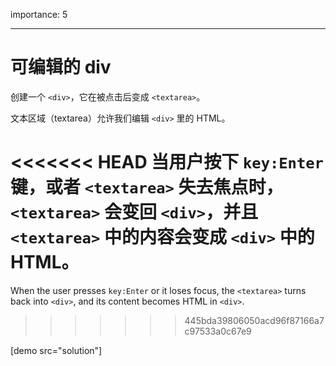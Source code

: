 importance: 5

---

# 可编辑的 div

创建一个 `<div>`，它在被点击后变成 `<textarea>`。

文本区域（textarea）允许我们编辑 `<div>` 里的 HTML。

<<<<<<< HEAD
当用户按下 `key:Enter` 键，或者 `<textarea>` 失去焦点时，`<textarea>` 会变回 `<div>`，并且 `<textarea>` 中的内容会变成 `<div>` 中的 HTML。
=======
When the user presses `key:Enter` or it loses focus, the `<textarea>` turns back into `<div>`, and its content becomes HTML in `<div>`.
>>>>>>> 445bda39806050acd96f87166a7c97533a0c67e9

[demo src="solution"]
